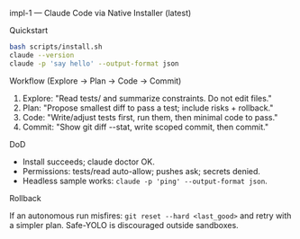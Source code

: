 impl-1 — Claude Code via Native Installer (latest)

Quickstart

```bash
bash scripts/install.sh
claude --version
claude -p 'say hello' --output-format json
```

Workflow (Explore → Plan → Code → Commit)
1. Explore: "Read tests/ and summarize constraints. Do not edit files."
2. Plan: "Propose smallest diff to pass a test; include risks + rollback."
3. Code: "Write/adjust tests first, run them, then minimal code to pass."
4. Commit: "Show git diff --stat, write scoped commit, then commit."

DoD
- Install succeeds; claude doctor OK.
- Permissions: tests/read auto-allow; pushes ask; secrets denied.
- Headless sample works: `claude -p 'ping' --output-format json`.

Rollback

If an autonomous run misfires: `git reset --hard <last_good>` and retry with a simpler plan. Safe-YOLO is discouraged outside sandboxes.
